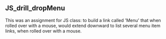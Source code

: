 ## JS_drill_dropMenu
This was an assignment for JS class: to build a link called 'Menu' that when rolled over with a mouse, would extend downward to list several menu item links, when rolled over with a mouse.
